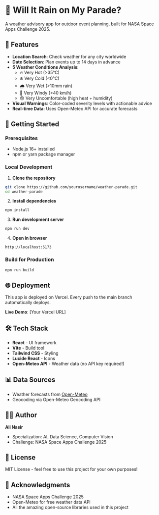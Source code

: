 # 🎉 Will It Rain on My Parade?

A weather advisory app for outdoor event planning, built for NASA Space Apps Challenge 2025.

## 🌟 Features

- **Location Search**: Check weather for any city worldwide
- **Date Selection**: Plan events up to 14 days in advance
- **5 Weather Conditions Analysis**:
  - 🔥 Very Hot (>35°C)
  - ❄️ Very Cold (<0°C)
  - 🌧️ Very Wet (>10mm rain)
  - 💨 Very Windy (>40 km/h)
  - 😰 Very Uncomfortable (high heat + humidity)
- **Visual Warnings**: Color-coded severity levels with actionable advice
- **Real-time Data**: Uses Open-Meteo API for accurate forecasts

## 🚀 Getting Started

### Prerequisites
- Node.js 16+ installed
- npm or yarn package manager

### Local Development

1. **Clone the repository**
```bash
git clone https://github.com/yourusername/weather-parade.git
cd weather-parade
```

2. **Install dependencies**
```bash
npm install
```

3. **Run development server**
```bash
npm run dev
```

4. **Open in browser**
```
http://localhost:5173
```

### Build for Production

```bash
npm run build
```

## 🌐 Deployment

This app is deployed on Vercel. Every push to the main branch automatically deploys.

**Live Demo**: [Your Vercel URL]

## 🛠️ Tech Stack

- **React** - UI framework
- **Vite** - Build tool
- **Tailwind CSS** - Styling
- **Lucide React** - Icons
- **Open-Meteo API** - Weather data (no API key required!)

## 📊 Data Sources

- Weather forecasts from [Open-Meteo](https://open-meteo.com/)
- Geocoding via Open-Meteo Geocoding API

## 👨‍💻 Author

**Ali Nasir**
- Specialization: AI, Data Science, Computer Vision
- Challenge: NASA Space Apps Challenge 2025

## 📝 License

MIT License - feel free to use this project for your own purposes!

## 🙏 Acknowledgments

- NASA Space Apps Challenge 2025
- Open-Meteo for free weather data API
- All the amazing open-source libraries used in this project
